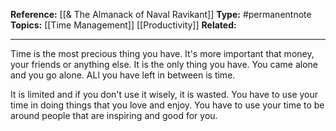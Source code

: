 
**Reference:** [[& The Almanack of Naval Ravikant]]
**Type:** #permanentnote 
**Topics:** [[Time Management]] [[Productivity]]
**Related:**

----
 

Time is the most precious thing you have. It's more important that money, your friends or anything else. It is the only thing you have. You came alone and you go alone. ALl you have left in between is time. 

It is limited and if you don't use it wisely, it is wasted. You have to use your time in doing things that you love and enjoy. You have to use your time to be around people that are inspiring and good for you.
